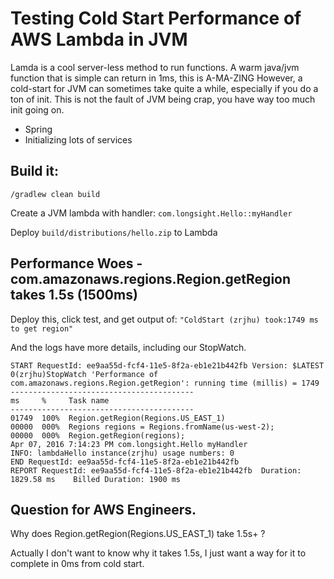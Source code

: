 # Testing Cold Start Performance of AWS Lambda in JVM
Lamda is a cool server-less method to run functions.
A warm java/jvm function that is simple can return in 1ms, this is A-MA-ZING
However, a cold-start for JVM can sometimes take quite a while, especially if you do a ton of init.
This is not the fault of JVM being crap, you have way too much init going on.
- Spring
- Initializing lots of services

## Build it:
`/gradlew clean build`

Create a JVM lambda with handler: `com.longsight.Hello::myHandler`

Deploy `build/distributions/hello.zip` to Lambda

## Performance Woes - com.amazonaws.regions.Region.getRegion takes 1.5s (1500ms)

Deploy this, click test, and get output of:
`"ColdStart (zrjhu) took:1749 ms to get region"`

And the logs have more details, including our StopWatch.

```
START RequestId: ee9aa55d-fcf4-11e5-8f2a-eb1e21b442fb Version: $LATEST
0(zrjhu)StopWatch 'Performance of com.amazonaws.regions.Region.getRegion': running time (millis) = 1749
-----------------------------------------
ms     %     Task name
-----------------------------------------
01749  100%  Region.getRegion(Regions.US_EAST_1)
00000  000%  Regions regions = Regions.fromName(us-west-2);
00000  000%  Region.getRegion(regions);
Apr 07, 2016 7:14:23 PM com.longsight.Hello myHandler
INFO: lambdaHello instance(zrjhu) usage numbers: 0
END RequestId: ee9aa55d-fcf4-11e5-8f2a-eb1e21b442fb
REPORT RequestId: ee9aa55d-fcf4-11e5-8f2a-eb1e21b442fb	Duration: 1829.58 ms	Billed Duration: 1900 ms
```

## Question for AWS Engineers.
Why does Region.getRegion(Regions.US_EAST_1) take 1.5s+ ?

Actually I don't want to know why it takes 1.5s, I just want a way for it to complete in 0ms from cold start.